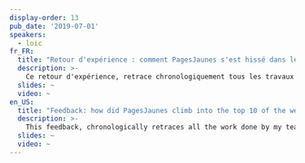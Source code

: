 ```yaml
---
display-order: 13
pub_date: '2019-07-01'
speakers:
  - loic
fr_FR:
  title: "Retour d'expérience : comment PagesJaunes s'est hissé dans le top 10 du classement webperf ?"
  description: >-
    Ce retour d'expérience, retrace chronologiquement tous les travaux réalisés par mon équipe depuis 1 an pour améliorer la webperf sur www.pagesjaunes.fr. Je passe en revue tout ce que l'on a mis en place, les gains obtenus mais les échecs également.
  slides: ~
  video: ~
en_US:
  title: "Feedback: how did PagesJaunes climb into the top 10 of the webperf ranking in France?"
  description: >-
    This feedback, chronologically retraces all the work done by my team over the past year to improve the webperf on www.pagesjaunes.fr. I will review everything that has been implemented, the gains but also the failures.
  slides: ~
  video: ~
---
```

